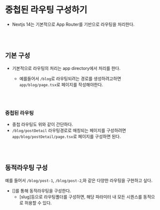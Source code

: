 # 중첩된 라우팅 구성하기

- Nextjs 14는 기본적으로 App Router를 기반으로 라우팅을 처리한다.

<br />
<br />

## 기본 구성

- 기본적으로 라우팅의 처리는 app directory에서 처리를 한다.

  - 예를들어서 `/blog`로 라우팅되려는 경로를 생성하려고하면 `app/blog/page.tsx`로 페이지를 작성해야한다.

<br />
<br />

### 중첩된 라우팅

- 중첩 라우팅도 위와 같이 간단하다.
- `/blog/postDetail` 라우팅경로로 매칭되는 페이지를 구성하려면 `app/blog/postDetail/page.tsx`로 페이지를 구성하면 된다.

<br />
<br />

## 동적라우팅 구성

예를 들어서 `/blog/post-1`, `/blog/post-2`,와 같은 다양한 라우팅을 구현하고 싶다.

- []를 통해 동적라우팅을 구성한다.
  - [slug]등으로 라우팅폴더를 구성하면, 해당 파라미터 내 모든 시퀀스를 동적으로 허용할 수 있다.
